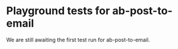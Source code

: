 # Playground tests for ab-post-to-email
We are still awaiting the first test run for ab-post-to-email.
